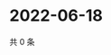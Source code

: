 # 2022-06-18

共 0 条

<!-- BEGIN WEIBO -->
<!-- 最后更新时间 Sat Jun 18 2022 12:11:18 GMT+0800 (China Standard Time) -->

<!-- END WEIBO -->
